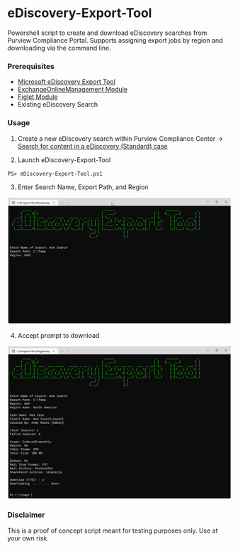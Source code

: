 # eDiscovery-Export-Tool

Powershell script to create and download eDiscovery searches from Purview Compliance Portal. Supports assigning export jobs by region and downloading via the command line.

### Prerequisites

- [Microsoft eDiscovery Export Tool](https://complianceclientsdf.blob.core.windows.net/v16/Microsoft.Office.Client.Discovery.UnifiedExportTool.application)
- [ExchangeOnlineManagement Module](https://www.powershellgallery.com/packages/ExchangeOnlineManagement/)
- [Figlet Module](https://www.powershellgallery.com/packages/Figlet/)
- Existing eDiscovery Search

### Usage

1. Create a new eDiscovery search within Purview Compliance Center 
	&rarr; [Search for content in a eDiscovery (Standard) case](https://learn.microsoft.com/en-us/microsoft-365/compliance/ediscovery-search-for-content?source=recommendations&view=o365-worldwide)
	<p>

2. Launch eDiscovery-Export-Tool

```
PS> eDiscovery-Export-Tool.ps1
```

3. Enter Search Name, Export Path, and Region

<img src="imgs/image-1.jpg" style="border: 1px solid white">

4. Accept prompt to download

<img src="imgs/image-2.jpg" style="border: 1px solid white">

### Disclaimer

This is a proof of concept script meant for testing purposes only. Use at your own risk.
